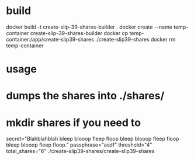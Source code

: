 # build
docker build -t create-slip-39-shares-builder .
docker create --name temp-container create-slip-39-shares-builder
docker cp temp-container:/app/create-slip39-shares ./create-slip39-shares
docker rm temp-container

# usage
# dumps the shares into ./shares/
# mkdir shares if you need to

secret="Blahblahblah bleep blooop fleep floop bleep blooop fleep floop bleep blooop fleep floop." passphrase="asdf" threshold="4" total_shares="6" ./create-slip39-shares/create-slip39-shares
